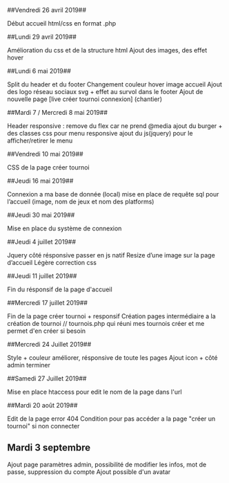 ##Vendredi 26 avril 2019##

Début accueil html/css en format .php

##Lundi 29 avril 2019##

Amélioration du css et de la structure html
Ajout des images, des effet hover 

##Lundi 6 mai 2019##

Split du header et du footer
Changement couleur hover image accueil
Ajout des logo réseau sociaux svg + effet au survol dans le footer
Ajout de nouvelle page [live créer tournoi connexion] (chantier)

##Mardi 7 / Mercredi 8 mai 2019##

Header responsive : remove du flex car ne prend @media 
ajout du burger + des classes css pour menu responsive 
ajout du js(jquery) pour le afficher/retirer le menu

##Vendredi 10 mai 2019##

CSS de la page créer tournoi

##Jeudi 16 mai 2019##

Connexion a ma base de donnée (local) mise en place de requête sql pour l’accueil (image, nom de jeux et nom des platforms)

##Jeudi 30 mai 2019##

Mise en place du système de connexion 

##Jeudi 4 juillet 2019##

Jquery côté résponsive passer en js natif
Resize d’une image sur la page d’accueil
Légère correction css

##Jeudi 11 juillet 2019##

Fin du résponsif de la page d'accueil 

##Mercredi 17 juillet 2019##

Fin de la page créer tournoi + responsif 
Création pages intermédiaire a la création de tournoi
// tournois.php
qui réuni mes tournois créer et me permet d'en créer si besoin

##Mercredi 24 Juillet 2019##

Style + couleur améliorer, résponsive de toute les pages
Ajout icon + côté admin terminer

##Samedi 27 Juillet 2019##

Mise en place htaccess pour edit le nom de la page dans l'url

##Mardi 20 août 2019##

Edit de la page error 404
Condition pour pas accéder a la page "créer un tournoi" si non connecter

## Mardi 3 septembre ## 

Ajout page paramètres admin, possibilité de modifier les infos, mot de passe, suppression du compte
Ajout possible d'un avatar 
